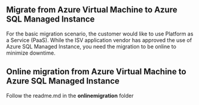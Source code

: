 ## Migrate from Azure Virtual Machine to Azure SQL Managed Instance

For the basic migration scenario, the customer would like to use Platform as a Service (PaaS). While the ISV application vendor has approved the use of Azure SQL Managed Instance, you need the migration to be online to minimize downtime.

## Online migration from Azure Virtual Machine to Azure SQL Managed Instance

Follow the readme.md in the **onlinemigration** folder